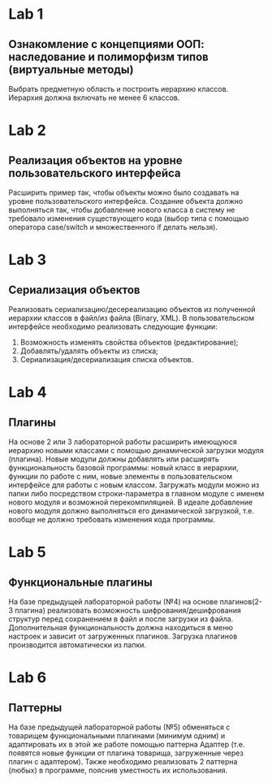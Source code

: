 # Lab 1
## Ознакомление с концепциями ООП: наследование и полиморфизм типов (виртуальные методы)
Выбрать предметную область и построить иерархию классов. Иерархия должна включать не менее 6 классов.
# Lab 2
## Реализация объектов на уровне пользовательского интерфейса
Расширить пример так, чтобы объекты можно было создавать на уровне пользовательского интерфейса. Создание объекта должно выполняться так, чтобы добавление нового класса в систему не требовало изменения существующего кода (выбор типа с помощью оператора case/switch и множественного if делать нельзя).
# Lab 3
## Сериализация объектов
Реализовать сериализацию/десереализацию объектов из полученной иерархии классов в файл/из файла (Binary, XML).
В пользовательском интерфейсе необходимо реализовать следующие функции:
1) Возможность изменять свойства объектов (редактирование);
2) Добавлять/удалять объекты из списка;
3) Сериализация/десериализация списка объектов.
# Lab 4
## Плагины
На основе 2 или 3 лабораторной работы расширить имеющуюся иерархию новыми классами с помощью динамической загрузки модуля (плагина). Новые модули должны добавлять или расширять функциональность базовой программы: новый класс в иерархии, функции по работе с ним, новые элементы в пользовательском интерфейсе для работы с новым классом. Загружать модули можно из папки либо посредством строки-параметра в главном модуле с именем нового модуля и возможной перекомпиляцией. В идеале добавление нового модуля должно выполняться его динамической загрузкой, т.е. вообще не должно требовать изменения кода программы.
# Lab 5
## Функциональные плагины
На базе предыдущей лабораторной работы (№4) на основе плагинов(2-3 плагина) реализовать возможность шифрования/дешифрования структур перед сохранением в файл и после загрузки из файла. Дополнительная функциональность должна находиться в меню настроек и зависит от загруженных плагинов. Загрузка плагинов производится автоматически из папки.
# Lab 6
## Паттерны
На базе предыдущей лабораторной работы (№5) обменяться с товарищем функциональными плагинами (минимум одним) и адаптировать их в этой же работе помощью паттерна Адаптер (т.е. появятся новые функции от плагина товарища, загруженные через плагин с адаптером). Также необходимо реализовать 2 паттерна (любых) в программе, пояснив уместность их использования.

